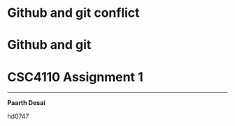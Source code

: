 # Github and git conflict
# Github and git
# CSC4110 Assignment 1
-----------------------
**Paarth Desai**

hd0747
